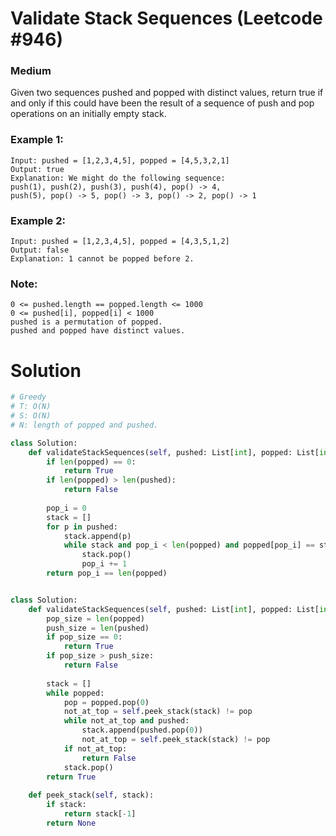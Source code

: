 Validate Stack Sequences (Leetcode #946)
===============================
### Medium

Given two sequences pushed and popped with distinct values, return true if and only if this could have been the result of a sequence of push and pop operations on an initially empty stack.

 

### Example 1:

```
Input: pushed = [1,2,3,4,5], popped = [4,5,3,2,1]
Output: true
Explanation: We might do the following sequence:
push(1), push(2), push(3), push(4), pop() -> 4,
push(5), pop() -> 5, pop() -> 3, pop() -> 2, pop() -> 1
```

### Example 2:

```
Input: pushed = [1,2,3,4,5], popped = [4,3,5,1,2]
Output: false
Explanation: 1 cannot be popped before 2.
```

### Note:

```
0 <= pushed.length == popped.length <= 1000
0 <= pushed[i], popped[i] < 1000
pushed is a permutation of popped.
pushed and popped have distinct values.
```

Solution
========

```python
# Greedy 
# T: O(N) 
# S: O(N)
# N: length of popped and pushed.

class Solution:
    def validateStackSequences(self, pushed: List[int], popped: List[int]) -> bool:
        if len(popped) == 0:
            return True
        if len(popped) > len(pushed):
            return False
        
        pop_i = 0
        stack = []
        for p in pushed:
            stack.append(p)
            while stack and pop_i < len(popped) and popped[pop_i] == stack[-1]:
                stack.pop()
                pop_i += 1        
        return pop_i == len(popped)


class Solution:
    def validateStackSequences(self, pushed: List[int], popped: List[int]) -> bool:
        pop_size = len(popped)
        push_size = len(pushed)
        if pop_size == 0:
            return True
        if pop_size > push_size:
            return False
        
        stack = []
        while popped:
            pop = popped.pop(0)
            not_at_top = self.peek_stack(stack) != pop
            while not_at_top and pushed:
                stack.append(pushed.pop(0))
                not_at_top = self.peek_stack(stack) != pop
            if not_at_top:
                return False
            stack.pop()
        return True
    
    def peek_stack(self, stack):
        if stack:
            return stack[-1]
        return None
```
